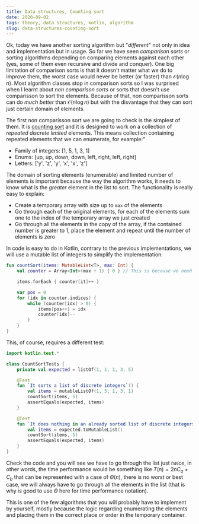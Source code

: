 ```yaml
---
title: Data structures, Counting sort
date: 2020-09-02
tags: theory, data structures, kotlin, algorithm
slug: data-structures-counting-sort
---
```


Ok, today we have another sorting algorithm but "_different_" not only in idea and implementation but in usage. So far we have seen _comparison sorts_ or sorting algorithms depending on comparing elements against each other (yes, some of them even recursive and divide and conquer). One big limitation of comparison sorts is that it doesn't matter what we do to improve them, the worst case would never be better (or faster) than $\mathcal{O}(n \log{n})$. Most algorithm classes stop in comparison sorts so I was surprised when I learnt about _non comparison sorts_ or sorts that doesn't use comparisson to sort the elements. Because of that, non comparisson sorts can do _much better_ than $\mathcal{O}(n \log{n})$ but with the disvantage that they can sort just certain domain of elements.

The first non comparisson sort we are going to check is the simplest of them. It is [counting sort](https://en.wikipedia.org/wiki/Counting_sort) and it is designed to work on a collection of _repeated discrete limited_ elements. This means collection containing repeated elements that we can enumerate, for example:"

 - Family of integers: [1, 5, 1, 3, 1]
 - Enums: [up, up, down, down, left, right, left, right]
 - Letters: ['y', 'z', 'y', 'x', 'x', 'z']

The domain of sorting elements (enumerable) and limited number of elements is important because the way the algorithm works, it needs to know what is the _greater_ element in the list to sort. The functionality is really easy to explain:

 - Create a temporary array with size up to `max` of the elements
 - Go through each of the original elements, for each of the elements sum one to the index of the temporary array we just created
 - Go through all the elements in the copy of the array, if the contained number is greater to 1, place the element and repeat until the number of elements is zero

In code is easy to do in Kotlin, contrary to the previous implementations, we will use a mutable list of integers to simplify the implementation:

```kotlin
fun countSort(items: MutableList<T>, max: Int) {
    val counter = Array<Int>(max + 1) { 0 } // This is because we need an array containing up to max

    items.forEach { counter[it]++ }

    var pos = 0
    for (idx in counter.indices) {
        while (counter[idx] > 0) {
            items[pos++] = idx
            counter[idx]--
        }
    }
}
```

This, of course, requires a different test:

```kotlin
import kotlin.test.*

class CountSortTests {
    private val expected = listOf(1, 1, 1, 3, 5)

    @Test
    fun `It sorts a list of discrete integers`() {
        val items = mutableListOf(1, 5, 1, 3, 1)
        countSort(items, 5)
        assertEquals(expected, items)
    }

    @Test
    fun `It does nothing in an already sorted list of discrete integers`() {
        val items = expected.toMutableList()
        countSort(items, 5)
        assertEquals(expected, items)
    }
}
```

Check the code and you will see we have to go through the list just _twice_, in other words, the time performance would be something like $T(n) = 2nC_a + C_b$ that can be represented with a case of $\Theta(n)$, there is no worst or best case, we will always have to go through all the elements in the list (that is why is good to use $\Theta$ here for time performance notation).

This is one of the few algorithms that you will probably have to implement by yourself, mostly because the logic regarding enumerating the elements and placing them in the correct place or order in the temporary container.